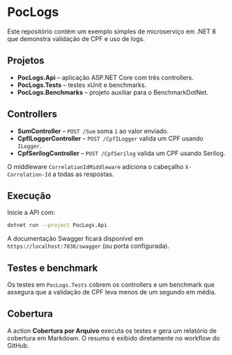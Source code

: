 # PocLogs

Este repositório contém um exemplo simples de microserviço em .NET 8 que demonstra validação de CPF e uso de logs.

## Projetos

- **PocLogs.Api** – aplicação ASP.NET Core com três controllers.
- **PocLogs.Tests** – testes xUnit e benchmarks.
- **PocLogs.Benchmarks** – projeto auxiliar para o BenchmarkDotNet.

## Controllers

- **SumController** – `POST /Sum` soma `1` ao valor enviado.
- **CpfILoggerController** – `POST /CpfILogger` valida um CPF usando `ILogger`.
- **CpfSerilogController** – `POST /CpfSerilog` valida um CPF usando Serilog.

O middleware `CorrelationIdMiddleware` adiciona o cabeçalho `X-Correlation-Id` 
a todas as respostas.

## Execução

Inicie a API com:

```bash
dotnet run --project PocLogs.Api
```

A documentação Swagger ficará disponível em `https://localhost:7038/swagger` (ou porta configurada).

## Testes e benchmark

Os testes em `PocLogs.Tests` cobrem os controllers e um benchmark que assegura
que a validação de CPF leva menos de um segundo em média.

## Cobertura

A action **Cobertura por Arquivo** executa os testes e gera um relatório de
cobertura em Markdown. O resumo é exibido diretamente no workflow do GitHub.

